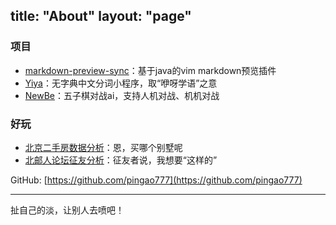 title: "About"
layout: "page"
---

### 项目

- [markdown-preview-sync](https://github.com/pingao777/markdown-preview-sync)：基于java的vim markdown预览插件
- [Yiya](https://github.com/pingao777/Yiya)：无字典中文分词小程序，取“咿呀学语”之意
- [NewBe](https://github.com/pingao777/NewBe)：五子棋对战ai，支持人机对战、机机对战

### 好玩

- [北京二手房数据分析](https://pingao777.github.io/2015/09/02/%E5%BD%93Python%E5%92%8CR%E9%81%87%E4%B8%8A%E5%8C%97%E4%BA%AC%E4%BA%8C%E6%89%8B%E6%88%BF%EF%BC%88%E4%B8%8A%EF%BC%89/)：恩，买哪个别墅呢
- [北邮人论坛征友分析](https://pingao777.github.io/2016/08/17/%E4%BB%96%E4%BB%AC%E5%BE%81%E5%8F%8B%EF%BC%88%E5%A9%9A%EF%BC%89%E6%97%B6%EF%BC%8C%E4%BB%96%E4%BB%AC%E5%BE%81%E4%BB%80%E4%B9%88%EF%BC%9F/)：征友者说，我想要“这样的”

GitHub: [https://github.com/pingao777](https://github.com/pingao777)

---
扯自己的淡，让别人去喷吧！
